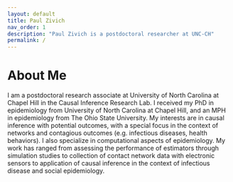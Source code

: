 ```yaml
---
layout: default
title: Paul Zivich
nav_order: 1
description: "Paul Zivich is a postdoctoral researcher at UNC-CH"
permalink: /
---
```


# About Me

I am a postdoctoral research associate at University of North Carolina at Chapel Hill in the Causal Inference Research
Lab. I received my PhD in epidemiology from University of North Carolina at Chapel Hill, and an MPH in epidemiology
from The Ohio State University. My interests are in causal inference with potential outcomes, with a special focus in
the context of networks and contagious outcomes (e.g. infectious diseases, health behaviors). I also specialize in
computational aspects of epidemiology. My work has ranged from assessing the performance of estimators through
simulation studies to collection of contact network data with electronic sensors to application of causal inference
in the context of infectious disease and social epidemiology. 
